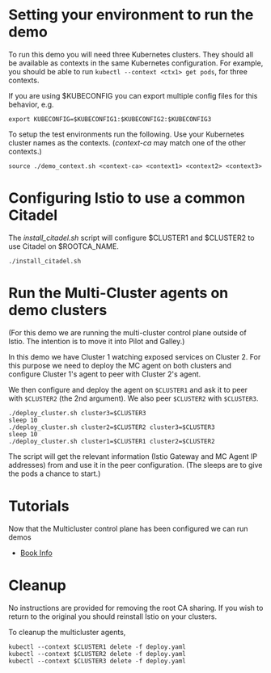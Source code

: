 
# Setting your environment to run the demo

To run this demo you will need three Kubernetes clusters.  They should all be available
as contexts in the same Kubernetes configuration.  For example, you should be able to
run `kubectl --context <ctx1> get pods`, for three contexts. 

If you are using $KUBECONFIG you can export multiple config files for this behavior, e.g.

```
export KUBECONFIG=$KUBECONFIG1:$KUBECONFIG2:$KUBECONFIG3
```

To setup the test environments run the following.  Use your Kubernetes cluster names as the contexts.  (_context-ca_ may match one of the other contexts.)

```
source ./demo_context.sh <context-ca> <context1> <context2> <context3>
```

# Configuring Istio to use a common Citadel 

The _install_citadel.sh_ script will configure $CLUSTER1 and $CLUSTER2 to use Citadel on $ROOTCA_NAME.

```
./install_citadel.sh
```

# Run the Multi-Cluster agents on demo clusters

(For this demo we are running the multi-cluster control plane outside of Istio.  The intention is to move it into Pilot and Galley.)

In this demo we have Cluster 1 watching exposed services on Cluster 2.
For this purpose we need to deploy the MC agent on both clusters and configure Cluster 1's agent
to peer with Cluster 2's agent.

We then configure and deploy the agent on `$CLUSTER1` and ask it to peer with `$CLUSTER2` (the 2nd argument).  We also peer `$CLUSTER2` with `$CLUSTER3`.

```
./deploy_cluster.sh cluster3=$CLUSTER3
sleep 10
./deploy_cluster.sh cluster2=$CLUSTER2 cluster3=$CLUSTER3
sleep 10
./deploy_cluster.sh cluster1=$CLUSTER1 cluster2=$CLUSTER2
```

The script will get the relevant information (Istio Gateway and MC Agent IP addresses) from and use it in the peer configuration.  (The sleeps are to give the pods a chance to start.)

# Tutorials

Now that the Multicluster control plane has been configured we can run demos

- [Book Info](../tutorial/bookinfo/README.md)

# Cleanup

No instructions are provided for removing the root CA sharing.  If you wish to return to the
original you should reinstall Istio on your clusters.

To cleanup the multicluster agents,


```
kubectl --context $CLUSTER1 delete -f deploy.yaml 
kubectl --context $CLUSTER2 delete -f deploy.yaml 
kubectl --context $CLUSTER3 delete -f deploy.yaml 
```
